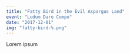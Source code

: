 ```yaml
---
title: "Fatty Bird in the Evil Aspargus Land"
event: "Ludum Dare Compo"
date: "2017-12-01"
img: "fatty-bird-%.png"
---
```

Lorem ipsum